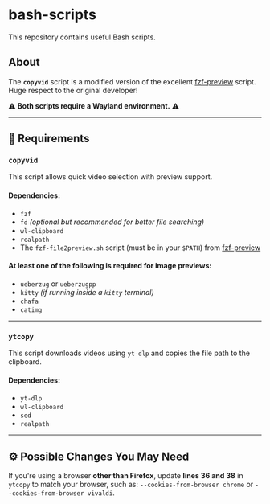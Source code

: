 # bash-scripts

This repository contains useful Bash scripts.  

## About  

The **`copyvid`** script is a modified version of the excellent [fzf-preview](https://github.com/gmou3/fzf-preview) script. Huge respect to the original developer!  

⚠️ **Both scripts require a Wayland environment.** ⚠️  

---

## 📜 Requirements  

### **`copyvid`**
This script allows quick video selection with preview support.  

#### **Dependencies:**  
- `fzf`
- `fd` _(optional but recommended for better file searching)_
- `wl-clipboard`
- `realpath`
- The `fzf-file2preview.sh` script (must be in your `$PATH`) from [fzf-preview](https://github.com/gmou3/fzf-preview)  

#### **At least one of the following is required for image previews:**  
- `ueberzug` or `ueberzugpp`  
- `kitty` _(if running inside a `kitty` terminal)_  
- `chafa`  
- `catimg`  

---

### **`ytcopy`**
This script downloads videos using `yt-dlp` and copies the file path to the clipboard.  

#### **Dependencies:**  
- `yt-dlp`
- `wl-clipboard`
- `sed`
- `realpath`  

---

## ⚙️ Possible Changes You May Need  

If you're using a browser **other than Firefox**, update **lines 36 and 38** in `ytcopy` to match your browser, such as:
`--cookies-from-browser chrome` or `--cookies-from-browser vivaldi`.  
